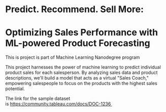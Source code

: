 # Predict. Recommend. Sell More: 
# Optimizing Sales Performance with ML-powered Product Forecasting

This is project is part of Machine Learning Nanodegree program

This project harnesses the power of machine learning to predict individual product sales for each salesperson.  By analyzing sales data and product descriptions, we'll build a model that acts as a virtual "Sales Coach," empowering salespeople to focus on the products with the highest sales potential.


The link for the sample dataset is https://community.tableau.com/docs/DOC-1236 

